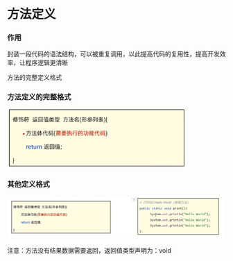 # 方法定义

### 作用

封装一段代码的语法结构，可以被重复调用，以此提高代码的复用性，提高开发效率，让程序逻辑更清晰

方法的完整定义格式

### 方法定义的完整格式

![](<../.gitbook/assets/屏幕截图 2022-10-19 175148 (1) (1) (1) (1) (1) (1) (1) (1).png>)

### 其他定义格式

![](<../.gitbook/assets/image (1) (1) (1) (1).png>)

注意：方法没有结果数据需要返回，返回值类型声明为：void

